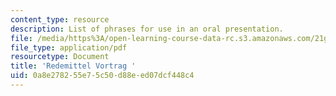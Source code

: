 ```yaml
---
content_type: resource
description: List of phrases for use in an oral presentation.
file: /media/https%3A/open-learning-course-data-rc.s3.amazonaws.com/21g-404-german-iv-spring-2005/0a8e278255e75c50d88eed07dcf448c4_MIT21G_404S05_redemittelvo.pdf
file_type: application/pdf
resourcetype: Document
title: 'Redemittel Vortrag '
uid: 0a8e2782-55e7-5c50-d88e-ed07dcf448c4
---
```

